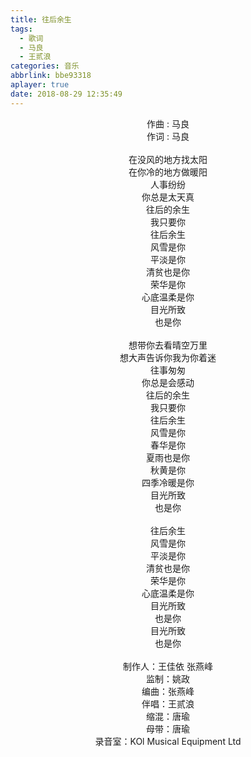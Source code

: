 ```yaml
---
title: 往后余生
tags:
  - 歌词
  - 马良
  - 王贰浪
categories: 音乐
abbrlink: bbe93318
aplayer: true
date: 2018-08-29 12:35:49
---
```


<div 
class="aplayer" 
data-id="571338279" 
data-server="netease" 
data-type="song"
data-mutex="true"
data-mini="false"
data-loop="none">
</div>
<p align="center">作曲 : 马良<br>作词 : 马良<br><br>在没风的地方找太阳<br>在你冷的地方做暖阳<br>人事纷纷<br>你总是太天真<br>往后的余生<br>我只要你<br>往后余生<br>风雪是你<br>平淡是你<br>清贫也是你<br>荣华是你<br>心底温柔是你<br>目光所致<br>也是你<br><br>想带你去看晴空万里<br>想大声告诉你我为你着迷<br>往事匆匆<br>你总是会感动<br>往后的余生<br>我只要你<br>往后余生<br>风雪是你<br>春华是你<br>夏雨也是你<br>秋黄是你<br>四季冷暖是你<br>目光所致<br>也是你<br><br>往后余生<br>风雪是你<br>平淡是你<br>清贫也是你<br>荣华是你<br>心底温柔是你<br>目光所致<br>也是你<br>目光所致<br>也是你<br><br>制作人：王佳依
    张燕峰<br>监制：姚政<br>编曲：张燕峰<br>伴唱：王贰浪<br>缩混：唐瑜<br>母带：唐瑜<br>录音室：KOl Musical Equipment Ltd</div></p>